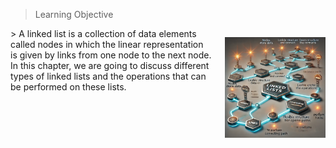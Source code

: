 
 > Learning Objective 
<div style="display: flex; align-items: flex-start; gap: 20px; margin-bottom: 20px;">
 <div style="flex: 2;">>  A linked list is a collection of data elements called nodes in which the linear 
representation is given by links from one node to the next node. In this chapter, we 
are going to discuss different types of linked lists and the operations that can be 
performed on these lists.
 
 </div>
 <div style="flex: 1;"> 
 
 ![image/list/1g.webp](image/list/1g.webp) 
 
 </div></div>
